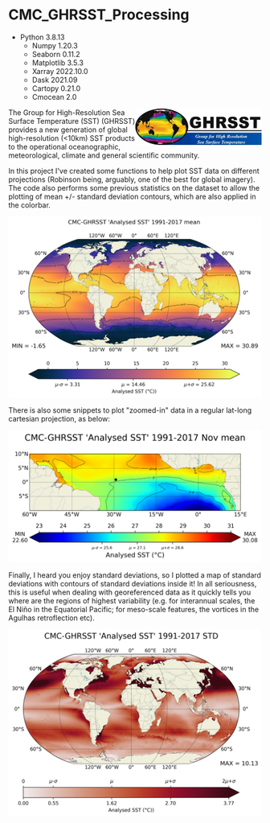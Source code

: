 # CMC_GHRSST_Processing

- Python 3.8.13
	- Numpy 1.20.3
	- Seaborn 0.11.2
	- Matplotlib 3.5.3
	- Xarray 2022.10.0
	- Dask 2021.09
	- Cartopy 0.21.0
	- Cmocean 2.0

<img src="ghrsst.png" align="right" width="50%"/>
The Group for High-Resolution Sea Surface Temperature (SST) (GHRSST) provides a new generation of global high-resolution (<10km) SST products to the operational oceanographic, meteorological, climate and general scientific community.

In this project I've created some functions to help plot SST data on different projections (Robinson being, arguably, one of the best for global imagery). The code also
performs some previous statistics on the dataset to allow the plotting of mean +/- standard deviation contours, which are also applied in the colorbar.
<p align="center"><img src="full_sst_mean2.png"alt="full"></p>

There is also some snippets to plot "zoomed-in" data in a regular lat-long cartesian projection, as below:
<p align="center"><img src="ilhas_full_sst_Nov_mean.png"alt="ilhas"></p>

Finally, I heard you enjoy standard deviations, so I plotted a map of standard deviations with contours of standard deviations inside it!
In all seriousness, this is useful when dealing with georeferenced data as it quickly tells you where are the regions of highest variability (e.g. for interannual scales, the El Niño
in the Equatorial Pacific; for meso-scale features, the vortices in the Agulhas retroflection etc).
<p align="center"><img src="ghrsst_full_std.png"alt="ilhas"></p>

